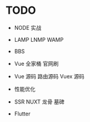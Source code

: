 # TODO

- NODE 实战

- LAMP LNMP WAMP

- BBS

- Vue 全家桶 官网刷

- Vue 源码 路由源码 Vuex 源码

- 性能优化

- SSR NUXT  龙骨 墓碑

- Flutter